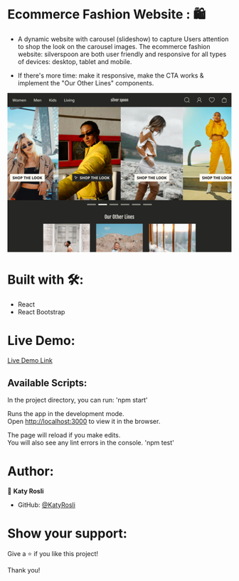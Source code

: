 # Ecommerce Fashion Website : 🛍️
- A dynamic website with carousel (slideshow) to capture Users attention to shop the look on the carousel images. The ecommerce fashion website: silverspoon are both user friendly and responsive for all types of devices: desktop, tablet and mobile. 

- If there's more time: make it responsive, make the CTA works & implement the "Our Other Lines" components.

![screenshot](./DTHome.jpg)

# Built with 🛠️:
- React
- React Bootstrap

# Live Demo:
[Live Demo Link](https://fanciful-dango-6dcd0d.netlify.app/)

## Available Scripts:
In the project directory, you can run:
'npm start'

Runs the app in the development mode.\
Open [http://localhost:3000](http://localhost:3000) to view it in the browser.

The page will reload if you make edits.\
You will also see any lint errors in the console.
'npm test'

# Author:
👩 **Katy Rosli**
- GitHub: [@KatyRosli](https://github.com/KatyRosli)

# Show your support:
Give a ⭐️ if you like this project!

Thank you!



